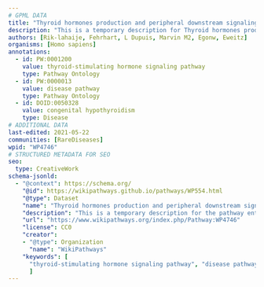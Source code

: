 ```yaml
---
# GPML DATA
title: "Thyroid hormones production and peripheral downstream signaling effects"
description: "This is a temporary description for Thyroid hormones production and peripheral downstream signaling effects"
authors: [Rik-lahaije, Fehrhart, L Dupuis, Marvin M2, Egonw, Eweitz]
organisms: [Homo sapiens]
annotations:
  - id: PW:0001200
    value: thyroid-stimulating hormone signaling pathway
    type: Pathway Ontology
  - id: PW:0000013
    value: disease pathway
    type: Pathway Ontology
  - id: DOID:0050328
    value: congenital hypothyroidism
    type: Disease
# ADDITIONAL DATA
last-edited: 2021-05-22
communities: [RareDiseases]
wpid: "WP4746"
# STRUCTURED METADATA FOR SEO
seo:
  type: CreativeWork
schema-jsonld:
  - "@context": https://schema.org/
    "@id": https://wikipathways.github.io/pathways/WP554.html
    "@type": Dataset
    "name": "Thyroid hormones production and peripheral downstream signaling effects"
    "description": "This is a temporary description for the pathway entitled: Thyroid hormones production and peripheral downstream signaling effects"
    "url": "https://www.wikipathways.org/index.php/Pathway:WP4746"
    "license": CC0
    "creator":
    - "@type": Organization
      "name": "WikiPathways"
    "keywords": [
      "thyroid-stimulating hormone signaling pathway", "disease pathway", "congenital hypothyroidism",
      ]
---
```


